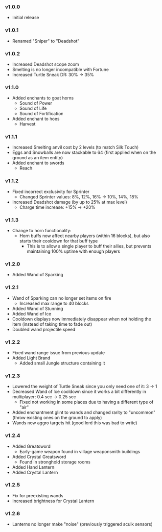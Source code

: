 ### v1.0.0
- Initial release

### v1.0.1
- Renamed "Sniper" to "Deadshot"

### v1.0.2
- Increased Deadshot scope zoom
- Smelting is no longer incompatible with Fortune
- Increased Turtle Sneak DR: 30% -> 35%

### v1.1.0
- Added enchants to goat horns
    - Sound of Power
    - Sound of Life
    - Sound of Fortification
- Added enchant to hoes
    - Harvest

### v1.1.1
- Increased Smelting anvil cost by 2 levels (to match Silk Touch)
- Eggs and Snowballs are now stackable to 64 (first applied when on the ground as an item entity)
- Added enchant to swords
    - Reach

### v1.1.2
- Fixed incorrect exclusivity for Sprinter
    - Changed Sprinter values: 8%, 12%, 16% -> 10%, 14%, 18%
- Increased Deadshot damage (by up to 25% at max level)
    - Charge time increase: +15% -> +20%

### v1.1.3
- Change to horn functionality:
    - Horn buffs now affect nearby players (within 16 blocks), but also starts their cooldown for that buff type
        - This is to allow a single player to buff their allies, but prevents maintaining 100% uptime with enough players

### v1.2.0
- Added Wand of Sparking

### v1.2.1
- Wand of Sparking can no longer set items on fire
    - Increased max range to 40 blocks
- Added Wand of Stunning
- Added Wand of Ice
- Cooldown displays now immediately disappear when not holding the item (instead of taking time to fade out)
- Doubled wand projectile speed

### v1.2.2
- Fixed wand range issue from previous update
- Added Light Brand
    - Added small Jungle structure containing it

### v1.2.3
- Lowered the weight of Turtle Sneak since you only need one of it: 3 -> 1
- Decreased Wand of Ice cooldown since it works a bit differently in multiplayer: 0.4 sec -> 0.25 sec
    - Fixed not working in some places due to having a different type of "air"
- Added enchantment glint to wands and changed rarity to "uncommon" (throw existing ones on the ground to apply)
- Wands now aggro targets hit (good lord this was bad to write)

### v1.2.4
- Added Greatsword
    - Early-game weapon found in village weaponsmith buildings
- Added Crystal Greatsword
    - Found in stronghold storage rooms
- Added Hand Lantern
- Added Crystal Lantern

### v1.2.5
- Fix for preexisting wands
- Increased brightness for Crystal Lantern

### v1.2.6
- Lanterns no longer make "noise" (previously triggered sculk sensors)